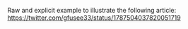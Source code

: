Raw and explicit example to illustrate the following article: https://twitter.com/gfusee33/status/1787504037820051719
